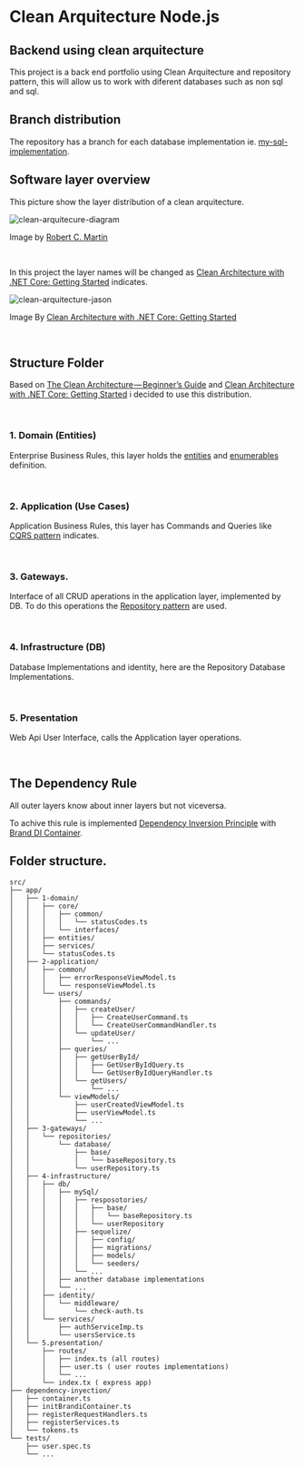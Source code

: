 # Clean Arquitecture Node.js

## Backend using clean arquitecture

This project is a back end portfolio using Clean Arquitecture and repository pattern, this will allow us to work with diferent databases such as non sql and sql.

## Branch distribution

The repository has a branch for each database implementation ie. [my-sql-implementation](https://github.com/oscar-dlth/movies-api/tree/my-sql-implementation).

## Software layer overview

This picture show the layer distribution of a clean arquitecture.

![clean-arquitecure-diagram]

[clean-arquitecure-diagram]: https://blog.cleancoder.com/uncle-bob/images/2012-08-13-the-clean-architecture/CleanArchitecture.jpg
Image by [Robert C. Martin](https://blog.cleancoder.com/uncle-bob/2012/08/13/the-clean-architecture.html)

</br>

In this project the layer names will be changed as [Clean Architecture with .NET Core: Getting Started](https://jasontaylor.dev/clean-architecture-getting-started/) indicates.

![clean-arquitecture-jason]

[clean-arquitecture-jason]: https://miro.medium.com/max/640/0*GaN7k4lcnYOOJUUs

Image By [Clean Architecture with .NET Core: Getting Started](https://jasontaylor.dev/clean-architecture-getting-started/)

<br>


## Structure Folder

Based on [The Clean Architecture — Beginner’s Guide](https://betterprogramming.pub/the-clean-architecture-beginners-guide-e4b7058c1165) and [Clean Architecture with .NET Core: Getting Started](https://jasontaylor.dev/clean-architecture-getting-started/) i decided to use this distribution.

<br>

### 1. Domain (Entities)

Enterprise Business Rules, this layer holds the <u>entities</u> and <u>enumerables</u> definition.

<br>


### 2. Application (Use Cases)

Application Business Rules, this layer has Commands and Queries like  [CQRS pattern](https://martinfowler.com/bliki/CQRS.html) indicates.

<br>


### 3. Gateways.
Interface of all CRUD aperations in the application layer, implemented by DB. To do this operations the [Repository pattern](https://medium.com/@pererikbergman/repository-design-pattern-e28c0f3e4a30) are used.

<br>


### 4. Infrastructure (DB)
Database Implementations and identity, here are the Repository Database Implementations.

<br>


### 5. Presentation
Web Api User Interface, calls the Application layer operations.

<br>



## The Dependency Rule 
All outer layers know about inner layers but not viceversa.

To achive this rule is implemented [Dependency Inversion Principle](https://es.wikipedia.org/wiki/Principio_de_inversi%C3%B3n_de_la_dependencia) with [Brand DI Container](https://brandi.js.org/).


## Folder structure.

```        
src/
├── app/
│   ├── 1-domain/
│   │   ├── core/
│   │   │   ├── common/
│   │   │   │   └── statusCodes.ts
│   │   │   └── interfaces/
│   │   ├── entities/
│   │   ├── services/
│   │   └── statusCodes.ts
│   ├── 2-application/
│   │   ├── common/
│   │   │   ├── errorResponseViewModel.ts
│   │   │   └── responseViewModel.ts
│   │   └── users/
│   │       ├── commands/
│   │       │   ├── createUser/
│   │       │   │   ├── CreateUserCommand.ts
│   │       │   │   └── CreateUserCommandHandler.ts
│   │       │   └── updateUser/
│   │       │       └── ...
│   │       ├── queries/
│   │       │   ├── getUserById/
│   │       │   │   ├── GetUserByIdQuery.ts
│   │       │   │   └── GetUserByIdQueryHandler.ts
│   │       │   └── getUsers/
│   │       │       └── ...
│   │       └── viewModels/
│   │           ├── userCreatedViewModel.ts
│   │           ├── userViewModel.ts
│   │           └── ...
│   ├── 3-gateways/
│   │   └── repositories/
│   │       └── database/
│   │           ├── base/
│   │           │   └── baseRepository.ts
│   │           └── userRepository.ts
│   ├── 4-infrastructure/
│   │   ├── db/
│   │   │   ├── mySql/
│   │   │   │   ├── resposotories/
│   │   │   │   │   ├── base/
│   │   │   │   │   │   └── baseRepository.ts
│   │   │   │   │   └── userRepository
│   │   │   │   ├── sequelize/
│   │   │   │   │   ├── config/
│   │   │   │   │   ├── migrations/
│   │   │   │   │   ├── models/
│   │   │   │   │   └── seeders/
│   │   │   │   └── ...
│   │   │   ├── another database implementations
│   │   │   └── ...
│   │   ├── identity/
│   │   │   └── middleware/
│   │   │       └── check-auth.ts
│   │   └── services/
│   │       ├── authServiceImp.ts
│   │       └── usersService.ts
│   └── 5.presentation/
│       ├── routes/
│       │   ├── index.ts (all routes)
│       │   ├── user.ts ( user routes implementations)
│       │   └── ...
│       └── index.tx ( express app)
├── dependency-inyection/
│   ├── container.ts
│   ├── initBrandiContainer.ts
│   ├── registerRequestHandlers.ts
│   ├── registerServices.ts
│   └── tokens.ts
└── tests/
    ├── user.spec.ts
    └── ...
```




